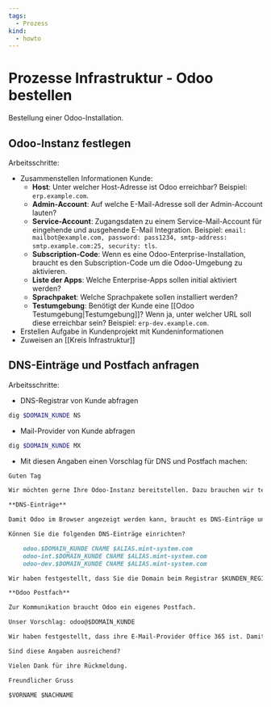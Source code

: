 ```yaml
---
tags:
  - Prozess
kind:
  - howto
---
```

# Prozesse Infrastruktur - Odoo bestellen

Bestellung einer Odoo-Installation.

## Odoo-Instanz festlegen

Arbeitsschritte:

* Zusammenstellen Informationen Kunde:
	* **Host**: Unter welcher Host-Adresse ist Odoo erreichbar? Beispiel: `erp.example.com`. 
	* **Admin-Account**: Auf welche E-Mail-Adresse soll der Admin-Account lauten?   
	* **Service-Account**: Zugangsdaten zu einem Service-Mail-Account für eingehende und ausgehende E-Mail Integration. Beispiel: `email: mailbot@example.com, password: pass1234, smtp-address: smtp.example.com:25, security: tls`.
	* **Subscription-Code**: Wenn es eine Odoo-Enterprise-Installation, braucht es den Subscription-Code um die Odoo-Umgebung zu aktivieren.
	* **Liste der Apps**: Welche Enterprise-Apps sollen initial aktiviert werden?
	* **Sprachpaket**: Welche Sprachpakete sollen installiert werden?
	* **Testumgebung**: Benötigt der Kunde eine [[Odoo Testumgebung|Testumgebung]]? Wenn ja, unter welcher URL soll diese erreichbar sein? Beispiel: `erp-dev.example.com`.
* Erstellen Aufgabe in Kundenprojekt mit Kundeninformationen
* Zuweisen an [[Kreis Infrastruktur]]

## DNS-Einträge und Postfach anfragen

Arbeitsschritte:

* DNS-Registrar von Kunde abfragen

```bash
dig $DOMAIN_KUNDE NS
```

* Mail-Provider von Kunde abfragen

```bash
dig $DOMAIN_KUNDE MX
```

* Mit diesen Angaben einen Vorschlag für DNS und Postfach machen:

```md
Guten Tag

Wir möchten gerne Ihre Odoo-Instanz bereitstellen. Dazu brauchen wir technische Konfigurationen von ihrer Seite.

**DNS-Einträge**

Damit Odoo im Browser angezeigt werden kann, braucht es DNS-Einträge unter ihrer Domäne $DOMAIN_KUNDE.

Können Sie die folgenden DNS-Einträge einrichten?

	odoo.$DOMAIN_KUNDE CNAME $ALIAS.mint-system.com
	odoo-int.$DOMAIN_KUNDE CNAME $ALIAS.mint-system.com
	odoo-dev.$DOMAIN_KUNDE CNAME $ALIAS.mint-system.com

Wir haben festgestellt, dass Sie die Domain beim Registrar $KUNDEN_REGISTRAR verwalten. Sie können dort die DNS-Einträge erstellen.

**Odoo Postfach**

Zur Kommunikation braucht Odoo ein eigenes Postfach.

Unser Vorschlag: odoo@$DOMAIN_KUNDE

Wir haben festgestellt, dass ihre E-Mail-Provider Office 365 ist. Damit Odoo das Postfach verwenden kann, muss Odoo als OAuth-App registriert werden: https://www.odoo-wiki.org/settings-oauth.html#odoo-als-oauth-app-auf-azure-registrieren

Sind diese Angaben ausreichend?

Vielen Dank für ihre Rückmeldung.

Freundlicher Gruss

$VORNAME $NACHNAME
```
